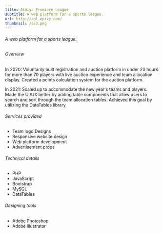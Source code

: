 ```yaml
---
title: Atmiya Premiere League
subtitle: A web platform for a sports league.
url: http://apl.epizy.com/
thumbnail: /ss3.png
---
```


<h6 class="mt-3">A web platform for a sports league.</h6>

<div class="text-start details mt-5">
  <h6>Overview</h6>
  <p>In 2020: Voluntarily built registration and auction platform in under 20 hours for more than 70 players with live auction experience and team allocation display. Created a points calculation system for the auction platform.</p>

<p>In 2021: Scaled up to accommodate the new year's teams and players. Made the UI/UX better by adding table components that allow users to search and sort through the team allocation tables. Achieved this goal by utilizing the DataTables library.</p>
  <h6 class="mt-3">Services provided</h6>
  <ul>
    <li>Team logo Designs</li>
    <li>Responsive website design</li>
    <li>Web platform development</li>
    <li>Advertisement props</li>
  </ul>
  <h6 class="mt-3">Technical details</h6>
  <ul>
    <li>PHP</li>
    <li>JavaScript</li>
    <li>Bootstrap</li>
    <li>MySQL</li>
    <li>DataTables</li>
  </ul>
  <h6 class="mt-3">Designing tools</h6>
  <ul>
    <li>Adobe Photoshop</li>
    <li>Adobe Illustrator</li>
  </ul>
</div>
